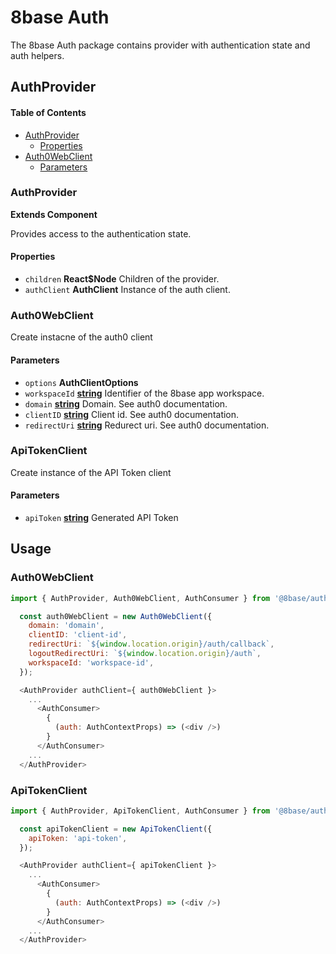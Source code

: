 # 8base Auth

The 8base Auth package contains provider with authentication state and auth helpers.

## AuthProvider

<!-- Generated by documentation.js. Update this documentation by updating the source code. -->

#### Table of Contents

-   [AuthProvider](#authprovider)
    -   [Properties](#properties)
-   [Auth0WebClient](#Auth0WebClient)
    -   [Parameters](#parameters)

### AuthProvider

**Extends Component**

Provides access to the authentication state.

#### Properties

-   `children` **React$Node** Children of the provider.
-   `authClient` **AuthClient** Instance of the auth client.

### Auth0WebClient

Create instacne of the auth0 client

#### Parameters

-   `options` **AuthClientOptions** 
-   `workspaceId` **[string](https://developer.mozilla.org/docs/Web/JavaScript/Reference/Global_Objects/String)** Identifier of the 8base app workspace.
-   `domain` **[string](https://developer.mozilla.org/docs/Web/JavaScript/Reference/Global_Objects/String)** Domain. See auth0 documentation.
-   `clientID` **[string](https://developer.mozilla.org/docs/Web/JavaScript/Reference/Global_Objects/String)** Client id. See auth0 documentation.
-   `redirectUri` **[string](https://developer.mozilla.org/docs/Web/JavaScript/Reference/Global_Objects/String)** Redurect uri. See auth0 documentation.

### ApiTokenClient

Create instance of the API Token client

#### Parameters
-   `apiToken` **[string](https://developer.mozilla.org/docs/Web/JavaScript/Reference/Global_Objects/String)** Generated API Token

## Usage

### Auth0WebClient

```js
import { AuthProvider, Auth0WebClient, AuthConsumer } from '@8base/auth';

  const auth0WebClient = new Auth0WebClient({
    domain: 'domain',
    clientID: 'client-id',
    redirectUri: `${window.location.origin}/auth/callback`,
    logoutRedirectUri: `${window.location.origin}/auth`,
    workspaceId: 'workspace-id',
  });

  <AuthProvider authClient={ auth0WebClient }>
    ...
      <AuthConsumer>
        {
          (auth: AuthContextProps) => (<div />)
        }
      </AuthConsumer>
    ...  
  </AuthProvider>
```

### ApiTokenClient

```js
import { AuthProvider, ApiTokenClient, AuthConsumer } from '@8base/auth';

  const apiTokenClient = new ApiTokenClient({
    apiToken: 'api-token',
  });

  <AuthProvider authClient={ apiTokenClient }>
    ...
      <AuthConsumer>
        {
          (auth: AuthContextProps) => (<div />)
        }
      </AuthConsumer>
    ...  
  </AuthProvider>
```

